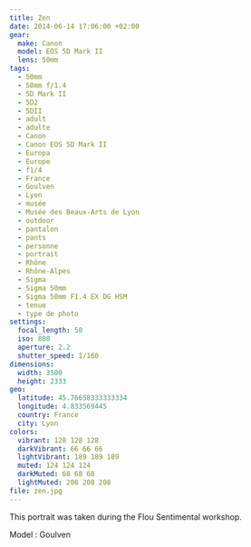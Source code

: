 ```yaml
---
title: Zen
date: 2014-06-14 17:06:00 +02:00
gear:
  make: Canon
  model: EOS 5D Mark II
  lens: 50mm
tags:
  - 50mm
  - 50mm f/1.4
  - 5D Mark II
  - 5D2
  - 5DII
  - adult
  - adulte
  - Canon
  - Canon EOS 5D Mark II
  - Europa
  - Europe
  - f1/4
  - France
  - Goulven
  - Lyon
  - musée
  - Musée des Beaux-Arts de Lyon
  - outdoor
  - pantalon
  - pants
  - personne
  - portrait
  - Rhône
  - Rhône-Alpes
  - Sigma
  - Sigma 50mm
  - Sigma 50mm F1.4 EX DG HSM
  - tenue
  - type de photo
settings:
  focal_length: 50
  iso: 800
  aperture: 2.2
  shutter_speed: 1/160
dimensions:
  width: 3500
  height: 2333
geo:
  latitude: 45.76658333333334
  longitude: 4.833569445
  country: France
  city: Lyon
colors:
  vibrant: 128 128 128
  darkVibrant: 66 66 66
  lightVibrant: 189 189 189
  muted: 124 124 124
  darkMuted: 68 68 68
  lightMuted: 208 208 208
file: zen.jpg
---
```


This portrait was taken during the Flou Sentimental workshop.

Model : Goulven
